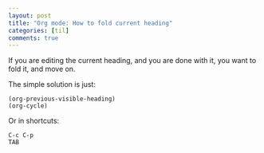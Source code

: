```yaml
---
layout: post
title: "Org mode: How to fold current heading"
categories: [til]
comments: true
---
```


If you are editing the current heading, and you are done with it, you want to fold it, and move on. 

The simple solution is just: 

```
(org-previous-visible-heading)
(org-cycle)
```

Or in shortcuts:
```
C-c C-p
TAB
```
